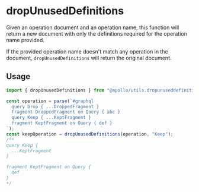 # dropUnusedDefinitions

Given an operation document and an operation name, this function will return a
new document with only the definitions required for the operation name provided.

If the provided operation name doesn't match any operation in the document,
`dropUnusedDefinitions` will return the original document.

## Usage

```ts
import { dropUnusedDefinitions } from "@apollo/utils.dropunuseddefinitions";

const operation = parse(`#graphql
  query Drop { ...DroppedFragment }
  fragment DroppedFragment on Query { abc }
  query Keep { ...KeptFragment }
  fragment KeptFragment on Query { def }
`);
const keepOperation = dropUnusedDefinitions(operation, "Keep");
/**
query Keep {
  ...KeptFragment
}

fragment KeptFragment on Query {
  def
}
*/
```